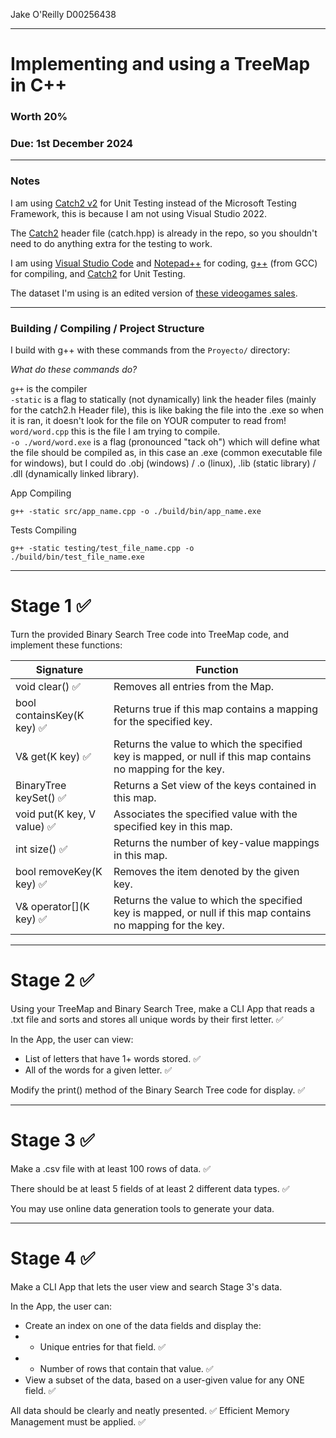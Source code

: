 Jake O'Reilly D00256438

---

# Implementing and using a TreeMap in C++

### Worth 20%

### Due: 1st December 2024

---

### Notes

I am using [Catch2 v2](https://github.com/catchorg/Catch2/blob/v2.x/single_include/catch2/catch.hpp) for Unit Testing instead of the Microsoft Testing Framework, this is because I am not using Visual Studio 2022.

The [Catch2](https://github.com/catchorg/Catch2/blob/v2.x/single_include/catch2/catch.hpp) header file (catch.hpp) is already in the repo, so you shouldn't need to do anything extra for the testing to work.

I am using [Visual Studio Code](https://code.visualstudio.com/) and [Notepad++](https://notepad-plus-plus.org/) for coding, [g++](https://gcc.gnu.org/) (from GCC) for compiling, and [Catch2](https://github.com/catchorg/Catch2/blob/v2.x/single_include/catch2/catch.hpp) for Unit Testing.

The dataset I'm using is an edited version of [these videogames sales](https://www.kaggle.com/datasets/rush4ratio/video-game-sales-with-ratings).

---

### Building / Compiling / Project Structure

I build with g++ with these commands from the ```Proyecto/``` directory:

*What do these commands do?*

```g++``` is the compiler\
```-static``` is a flag to statically (not dynamically) link the header files (mainly for the catch2.h Header file), this is like baking the file into the .exe so when it is ran, it doesn't look for the file on YOUR computer to read from!\
```word/word.cpp``` this is the file I am trying to compile.\
```-o ./word/word.exe``` is a flag (pronounced "tack oh") which will define what the file should be compiled as, in this case an .exe (common executable file for windows), but I could do .obj (windows) / .o (linux), .lib (static library) / .dll (dynamically linked library).

App Compiling
```
g++ -static src/app_name.cpp -o ./build/bin/app_name.exe
```

Tests Compiling
```
g++ -static testing/test_file_name.cpp -o ./build/bin/test_file_name.exe
```

---

# Stage 1 ✅

Turn the provided Binary Search Tree code into TreeMap code, and implement these functions:

| Signature | Function |
| --- | --- |
| void clear() ✅ | Removes all entries from the Map. |
| bool containsKey(K key) ✅ | Returns true if this map contains a mapping for the specified key. |
| V& get(K key) ✅ | Returns the value to which the specified key is mapped, or null if this map contains no mapping for the key. |
| BinaryTree<K> keySet() ✅ | Returns a Set view of the keys contained in this map. |
| void put(K key, V value) ✅ | Associates the specified value with the specified key in this map. |
| int size() ✅ | Returns the number of key-value mappings in this map. |
| bool removeKey(K key) ✅ | Removes the item denoted by the given key. |
| V& operator\[\](K key) ✅ | Returns the value to which the specified key is mapped, or null if this map contains no mapping for the key. |

---

# Stage 2 ✅

Using your TreeMap and Binary Search Tree, make a CLI App that reads a .txt file and sorts and stores all unique words by their first letter. ✅

In the App, the user can view:
- List of letters that have 1+ words stored. ✅
- All of the words for a given letter. ✅

Modify the print() method of the Binary Search Tree code for display. ✅

---

# Stage 3 ✅

Make a .csv file with at least 100 rows of data. ✅

There should be at least 5 fields of at least 2 different data types. ✅

You may use online data generation tools to generate your data.

---

# Stage 4 ✅

Make a CLI App that lets the user view and search Stage 3's data.

In the App, the user can:
- Create an index on one of the data fields and display the: 
- - Unique entries for that field. ✅
- - Number of rows that contain that value. ✅
- View a subset of the data, based on a user-given value for any ONE field. ✅

All data should be clearly and neatly presented. ✅
Efficient Memory Management must be applied. ✅